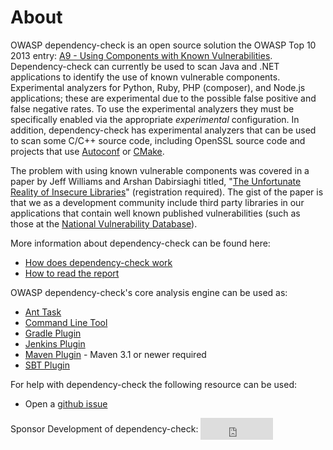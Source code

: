 About
====================
OWASP dependency-check is an open source solution the OWASP Top 10 2013 entry:
[A9 - Using Components with Known Vulnerabilities](https://www.owasp.org/index.php/Top_10_2013-A9-Using_Components_with_Known_Vulnerabilities).
Dependency-check can currently be used to scan Java and .NET applications to 
identify the use of known vulnerable components. Experimental analyzers for 
Python, Ruby, PHP (composer), and Node.js applications; these are experimental
due to the possible false positive and false negative rates. To use the experimental
analyzers they must be specifically enabled via the appropriate _experimental_
configuration. In addition, dependency-check has experimental analyzers that can 
be used to scan some C/C++ source code, including OpenSSL source code and projects
that use [Autoconf](https://www.gnu.org/software/autoconf/) or
[CMake](http://www.cmake.org/overview/).

The problem with using known vulnerable components was covered in a paper by
Jeff Williams and Arshan Dabirsiaghi titled, "[The Unfortunate Reality of
Insecure Libraries](http://www1.contrastsecurity.com/the-unfortunate-reality-of-insecure-libraries?&amp;__hssc=92971330.1.1412763139545&amp;__hstc=92971330.5d71a97ce2c038f53e4109bfd029b71e.1412763139545.1412763139545.1412763139545.1&amp;hsCtaTracking=7bbb964b-eac1-454d-9d5b-cc1089659590%7C816e01cf-4d75-449a-8691-bd0c6f9946a5)"
(registration required). The gist of the paper is that we as a development
community include third party libraries in our applications that contain well
known published vulnerabilities \(such as those at the
[National Vulnerability Database](http://web.nvd.nist.gov/view/vuln/search)\).

More information about dependency-check can be found here:

* [How does dependency-check work](general/internals.html)
* [How to read the report](general/thereport.html)

OWASP dependency-check's core analysis engine can be used as:

- [Ant Task](dependency-check-ant/index.html)
- [Command Line Tool](dependency-check-cli/index.html)
- [Gradle Plugin](dependency-check-gradle/index.html)
- [Jenkins Plugin](dependency-check-jenkins/index.html)
- [Maven Plugin](dependency-check-maven/index.html) - Maven 3.1 or newer required
- [SBT Plugin](https://github.com/albuch/sbt-dependency-check)

For help with dependency-check the following resource can be used:

- Open a [github issue](https://github.com/jeremylong/DependencyCheck/issues)

<div style="display: flex;align-items:center;">Sponsor Development of dependency-check:&nbsp;<iframe src="https://github.com/sponsors/jeremylong/button" title="Sponsor jeremylong" height="35" width="116" style="border: 0;"></iframe></div>